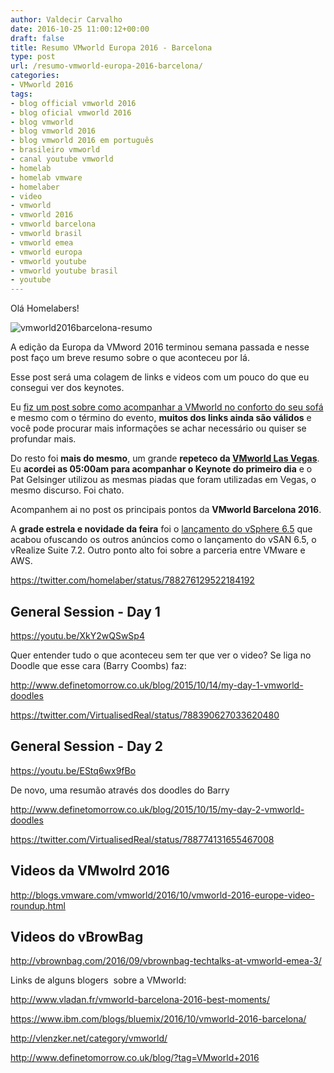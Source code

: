```yaml
---
author: Valdecir Carvalho
date: 2016-10-25 11:00:12+00:00
draft: false
title: Resumo VMworld Europa 2016 - Barcelona
type: post
url: /resumo-vmworld-europa-2016-barcelona/
categories:
- VMworld 2016
tags:
- blog official vmworld 2016
- blog oficial vmworld 2016
- blog vmworld
- blog vmworld 2016
- blog vmworld 2016 em português
- brasileiro vmworld
- canal youtube vmworld
- homelab
- homelab vmware
- homelaber
- video
- vmworld
- vmworld 2016
- vmworld barcelona
- vmworld brasil
- vmworld emea
- vmworld europa
- vmworld youtube
- vmworld youtube brasil
- youtube
---
```


Olá Homelabers!

![vmworld2016barcelona-resumo](/imagens/2016/10/vmworld2016barcelona-resumo.png)


A edição da Europa da VMword 2016 terminou semana passada e nesse post faço um breve resumo sobre o que aconteceu por lá.

Esse post será uma colagem de links e videos com um pouco do que eu consegui ver dos keynotes.

Eu [fiz um post sobre como acompanhar a VMworld no conforto do seu sofá](http://homelaber.com.br/vmworld-europa-2017-barcelona/) e mesmo com o término do evento, **muitos dos links ainda são válidos** e você pode procurar mais informações se achar necessário ou quiser se profundar mais.

Do resto foi **mais do mesmo**, um grande **repeteco da [VMworld Las Vegas](http://homelaber.com.br/series/vmworld-2016/)**. Eu **acordei as 05:00am para acompanhar o Keynote do primeiro dia** e o Pat Gelsinger utilizou as mesmas piadas que foram utilizadas em Vegas, o mesmo discurso. Foi chato.

Acompanhem ai no post os principais pontos da **VMworld Barcelona 2016**.<!-- more -->

A **grade estrela e novidade da feira** foi o [lançamento do vSphere 6.5](http://homelaber.com.br/vmware-vsphere-6-5-lancamento-oficial/) que acabou ofuscando os outros anúncios como o lançamento do vSAN 6.5, o vRealize Suite 7.2. Outro ponto alto foi sobre a parceria entre VMware e AWS.

https://twitter.com/homelaber/status/788276129522184192



## **General Session - Day 1**



https://youtu.be/XkY2wQSwSp4

Quer entender tudo o que aconteceu sem ter que ver o video? Se liga no Doodle que esse cara (Barry Coombs) faz:

http://www.definetomorrow.co.uk/blog/2015/10/14/my-day-1-vmworld-doodles

https://twitter.com/VirtualisedReal/status/788390627033620480



## **General Session - Day 2**



https://youtu.be/EStq6wx9fBo

De novo, uma resumão através dos doodles do Barry

http://www.definetomorrow.co.uk/blog/2015/10/15/my-day-2-vmworld-doodles

https://twitter.com/VirtualisedReal/status/788774131655467008



## Videos da VMwolrd 2016



http://blogs.vmware.com/vmworld/2016/10/vmworld-2016-europe-video-roundup.html



## Videos do vBrowBag



http://vbrownbag.com/2016/09/vbrownbag-techtalks-at-vmworld-emea-3/

Links de alguns blogers  sobre a VMworld:

http://www.vladan.fr/vmworld-barcelona-2016-best-moments/

https://www.ibm.com/blogs/bluemix/2016/10/vmworld-2016-barcelona/

http://vlenzker.net/category/vmworld/

http://www.definetomorrow.co.uk/blog/?tag=VMworld+2016


